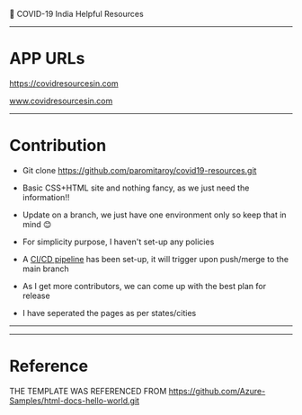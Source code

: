 
:purple_heart: COVID-19 India Helpful Resources

---
# APP URLs
https://covidresourcesin.com

www.covidresourcesin.com

---
# Contribution

- Git clone https://github.com/paromitaroy/covid19-resources.git
- Basic CSS+HTML site and nothing fancy, as we just need the information!!
- Update on a branch, we just have one environment only so keep that in mind :blush:
- For simplicity purpose, I haven't set-up any policies
- A [CI/CD pipeline](https://github.com/paromitaroy/covid19-resources/blob/main/.github/workflows/azure.yml) has been set-up, it will trigger upon push/merge to the main branch
- As I get more contributors, we can come up with the best plan for release

- I have seperated the pages as per states/cities 


---


---
# Reference

THE TEMPLATE WAS REFERENCED FROM https://github.com/Azure-Samples/html-docs-hello-world.git
